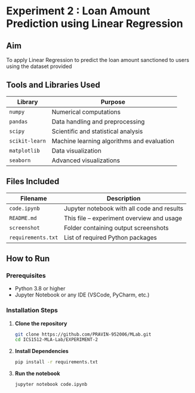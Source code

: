 # Experiment 2 : Loan Amount Prediction using Linear Regression

## Aim
To apply Linear Regression to predict the loan amount sanctioned to users using the dataset provided


## Tools and Libraries Used
| Library| Purpose |
|-|-|
| `numpy` | Numerical computations |
| `pandas` | Data handling and preprocessing |
| `scipy` | Scientific and statistical analysis |
| `scikit-learn` | Machine learning algorithms and evaluation |
| `matplotlib` | Data visualization |
| `seaborn` | Advanced visualizations |

## Files Included

| Filename | Description |
|-|-|
| `code.ipynb` | Jupyter notebook with all code and results |
| `README.md` | This file – experiment overview and usage |
| `screenshot` | Folder containing output screenshots  |
| `requirements.txt` | List of required Python packages |


##  How to Run

### Prerequisites

- Python 3.8 or higher
- Jupyter Notebook or any IDE (VSCode, PyCharm, etc.)

### Installation Steps

1. **Clone the repository**
   ```bash
   git clone https://github.com/PRAVIN-952006/MLab.git
   cd ICS1512-MLA-Lab/EXPERIMENT-2
   ```
2. **Install Dependencies**
    ```bash
    pip install -r requirements.txt
    ```
3. **Run the notebook**
    ```bash
    jupyter notebook code.ipynb
    ```



